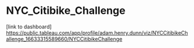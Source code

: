 # NYC_Citibike_Challenge

[link to dashboard] https://public.tableau.com/app/profile/adam.henry.dunn/viz/NYCCitibikeChallenge_16633315589660/NYCCitibikeChallenge
